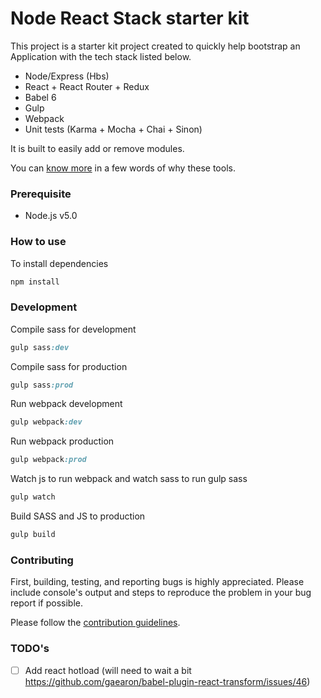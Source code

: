 Node React Stack starter kit
======================

This project is a starter kit project created to quickly help bootstrap an Application with the tech stack listed below.

- Node/Express (Hbs)
- React + React Router + Redux
- Babel 6
- Gulp
- Webpack
- Unit tests (Karma + Mocha + Chai + Sinon)

It is built to easily add or remove modules.

You can [know more](docs/intro.md) in a few words of why these tools.

### Prerequisite

- Node.js v5.0

### How to use

To install dependencies

```ruby
npm install
```

### Development

Compile sass for development

```ruby
gulp sass:dev
```

Compile sass for production

```ruby
gulp sass:prod
```

Run webpack development

```ruby
gulp webpack:dev
```

Run webpack production

```ruby
gulp webpack:prod
```

Watch js to run webpack and watch sass to run gulp sass

```ruby
gulp watch
```

Build SASS and JS to production

```ruby
gulp build
```

### Contributing

First, building, testing, and reporting bugs is highly appreciated. Please include console's output and steps to reproduce the problem in your bug report if possible.

Please follow the [contribution guidelines](CONTRIBUTING.md).

### TODO's

- [ ] Add react hotload (will need to wait a bit https://github.com/gaearon/babel-plugin-react-transform/issues/46)
